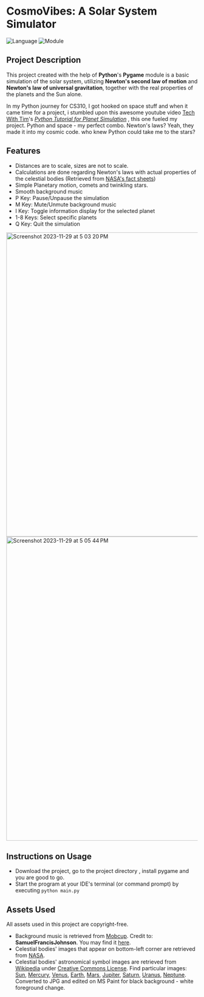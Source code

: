 # CosmoVibes: A Solar System Simulator

![Language](https://img.shields.io/badge/language-python-blue)
![Module](https://img.shields.io/badge/module-pygame-orange)

## Project Description

This project created with the help of **Python**'s **Pygame** module is a basic simulation of the solar system, utilizing **Newton's second law of motion** and **Newton's law of universal gravitation**, together with the real properties of the planets and the Sun alone.

In my Python journey for CS310, I got hooked on space stuff and when it came time for a project, i stumbled upon this awesome youtube video <a href="https://www.youtube.com/@TechWithTim">Tech With Tim</a>'s <a href="https://www.youtube.com/watch?v=WTLPmUHTPqo"><i>Python Tutorial for Planet Simulation</i></a> , this one fueled my project. Python and space - my perfect combo. Newton's laws? Yeah, they made it into my cosmic code. who knew Python could take me to the stars?

## Features

- Distances are to scale, sizes are not to scale.
- Calculations are done regarding Newton's laws with actual properties of the celestial bodies (Retrieved from <a href="https://nssdc.gsfc.nasa.gov/planetary/factsheet/">NASA's fact sheets</a>)
- Simple Planetary motion, comets and twinkling stars.
- Smooth background music
- P Key: Pause/Unpause the simulation
- M Key: Mute/Unmute background music
- I Key: Toggle information display for the selected planet
- 1-8 Keys: Select specific planets
- Q Key: Quit the simulation

<img width="800" alt="Screenshot 2023-11-29 at 5 03 20 PM" src="https://github.com/mohit01-10/Solar_system-Simulation/assets/114811695/72f5e2cc-0e5d-40fb-bad8-42bed667be38">
<img width="800" alt="Screenshot 2023-11-29 at 5 05 44 PM" src="https://github.com/mohit01-10/Solar_system-Simulation/assets/114811695/7f9377a0-9588-44db-943f-b1ddc94ae543">

## Instructions on Usage
- Download the project, go to the project directory , install pygame and you are good to go.
- Start the program at your IDE's terminal (or command prompt) by executing ```python main.py```

## Assets Used

All assets used in this project are copyright-free. 

- Background music is retrieved from <a href="https://pixabay.com/">Mobcup</a>. Credit to: **SamuelFrancisJohnson**. You may find it <a href="https://mobcup.net/ringtone/stay-interstellar-xeinm7y8">here</a>.
- Celestial bodies' images that appear on bottom-left corner are retrieved from <a href="https://images.nasa.gov/">NASA</a>.
- Celestial bodies' astronomical symbol images are retrieved from <a href="https://en.wikipedia.org">Wikipedia</a> under <a href="https://creativecommons.org/licenses/by-sa/4.0/deed.en">Creative Commons License</a>. Find particular images: <a href="https://en.wikipedia.org/wiki/File:Sun_symbol_(fixed_width).svg">Sun</a>, <a href="https://en.wikipedia.org/wiki/File:Mercury_symbol_(fixed_width).svg">Mercury</a>, <a href="https://en.wikipedia.org/wiki/File:Venus_symbol_(fixed_width).svg">Venus</a>, <a href="https://en.wikipedia.org/wiki/File:Globus_cruciger_(fixed_width).svg">Earth</a>, <a href="https://en.wikipedia.org/wiki/File:Mars_symbol_(fixed_width).svg">Mars</a>, <a href="https://en.wikipedia.org/wiki/File:Jupiter_symbol_(fixed_width).svg">Jupiter</a>, <a href="https://en.wikipedia.org/wiki/File:Saturn_symbol_(fixed_width).svg">Saturn</a>, <a href="https://en.wikipedia.org/wiki/File:Uranus_symbol_(fixed_width).svg">Uranus</a>, <a href="https://en.wikipedia.org/wiki/File:Neptune_symbol_(fixed_width).svg">Neptune</a>. Converted to JPG and edited on MS Paint for black background - white foreground change.

